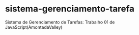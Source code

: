 # sistema-gerenciamento-tarefa
Sistema de Gerenciamento de Tarefas: Trabalho 01 de JavaScript(AmontadaValley)
